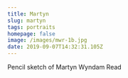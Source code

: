 ```yaml
---
title: Martyn
slug: martyn
tags: portraits
homepage: false
image: /images/mwr-1b.jpg
date: 2019-09-07T14:32:31.105Z
---
```

Pencil sketch of Martyn Wyndam Read

